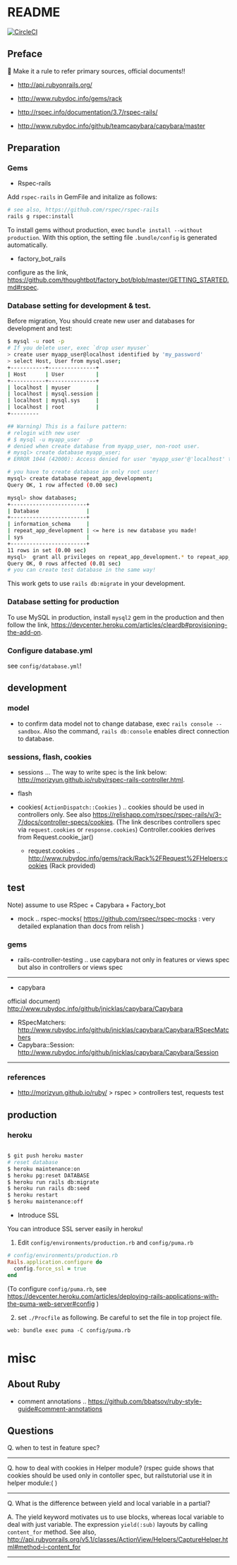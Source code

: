 # README 

[![CircleCI](https://circleci.com/gh/knknkn1162/rails-custom-tutorial2.svg?style=shield)](https://circleci.com/gh/knknkn1162/rails-custom-tutorial2)

## Preface

:loudspeaker: Make it a rule to refer primary sources, official documents!! 

+ http://api.rubyonrails.org/

+ http://www.rubydoc.info/gems/rack

+ http://rspec.info/documentation/3.7/rspec-rails/

+ http://www.rubydoc.info/github/teamcapybara/capybara/master

## Preparation

### Gems

+ Rspec-rails

Add `rspec-rails` in GemFile and initalize as follows:

```bash
# see also, https://github.com/rspec/rspec-rails
rails g rspec:install
```

To install gems without production, exec `bundle install --without production`. With this option, the setting file `.bundle/config` is generated automatically.

+ factory_bot_rails

configure as the link, https://github.com/thoughtbot/factory_bot/blob/master/GETTING_STARTED.md#rspec.


### Database setting for development & test.

Before migration, You should create new user and databases for development and test:

```bash
$ mysql -u root -p
# If you delete user, exec `drop user myuser`
> create user myapp_user@localhost identified by 'my_password'
> select Host, User from mysql.user;
+-----------+---------------+
| Host      | User          |
+-----------+---------------+
| localhost | myuser        |
| localhost | mysql.session |
| localhost | mysql.sys     |
| localhost | root          |
+--------- 

## Warning) This is a failure pattern:
# relogin with new user
# $ mysql -u myapp_user  -p 
# denied when create database from myapp_user, non-root user.
# mysql> create database myapp_user;
# ERROR 1044 (42000): Access denied for user 'myapp_user'@'localhost' to database 'myapp_development'

# you have to create database in only root user!
mysql> create database repeat_app_development;
Query OK, 1 row affected (0.00 sec)

mysql> show databases;
+------------------------+
| Database               |
+------------------------+
| information_schema     |
| repeat_app_development | <= here is new database you made!
| sys                    |
+------------------------+
11 rows in set (0.00 sec)
mysql>  grant all privileges on repeat_app_development.* to repeat_app_user@localhost;
Query OK, 0 rows affected (0.01 sec)
# you can create test database in the same way! 
```

This work gets to use `rails db:migrate` in your development.

### Database setting for production

To use MySQL in production, install `mysql2` gem in the production and then follow the link, https://devcenter.heroku.com/articles/cleardb#provisioning-the-add-on.

### Configure database.yml

see `config/database.yml`!

## development

### model

+ to confirm data model not to change database, exec `rails console --sandbox`. Also the command, `rails db:console` enables direct connection to database. 

### sessions, flash, cookies

+ sessions ... The way to write spec is the link below: http://morizyun.github.io/ruby/rspec-rails-controller.html.

+ flash

+ cookies( `ActionDispatch::Cookies` ) .. cookies should be used in controllers only. See also https://relishapp.com/rspec/rspec-rails/v/3-7/docs/controller-specs/cookies. (The link describes controllers spec via `request.cookies` or `response.cookies`) Controller.cookies derives from Request.cookie_jar()
  + request.cookies .. http://www.rubydoc.info/gems/rack/Rack%2FRequest%2FHelpers:cookies (Rack provided)

## test

Note) assume to use RSpec + Capybara + Factory_bot

+ mock .. rspec-mocks( https://github.com/rspec/rspec-mocks : very detailed explanation than docs from relish )

### gems

+ rails-controller-testing .. use capybara not only in features or views spec but also in controllers or views spec 

---

+ capybara

official document) http://www.rubydoc.info/github/jnicklas/capybara/Capybara
  + RSpecMatchers: http://www.rubydoc.info/github/jnicklas/capybara/Capybara/RSpecMatchers
  + Capybara::Session: http://www.rubydoc.info/github/jnicklas/capybara/Capybara/Session

---

### references

+ http://morizyun.github.io/ruby/ > rspec > controllers test, requests test

## production

### heroku

```bash

$ git push heroku master
# reset database
$ heroku maintenance:on
$ heroku pg:reset DATABASE
$ heroku run rails db:migrate
$ heroku run rails db:seed
$ heroku restart
$ heroku maintenance:off
```

+ Introduce SSL

You can introduce SSL server easily in heroku!

1. Edit `config/environments/production.rb` and `config/puma.rb`

```ruby
# config/environments/production.rb
Rails.application.configure do
  config.force_ssl = true
end
```

(To configure `config/puma.rb`, see https://devcenter.heroku.com/articles/deploying-rails-applications-with-the-puma-web-server#config )

2. set `./Procfile` as following. Be careful to set the file in top project file.

```
web: bundle exec puma -C config/puma.rb
```

# misc

## About Ruby

+ comment annotations .. https://github.com/bbatsov/ruby-style-guide#comment-annotations

## Questions

Q. when to test in feature spec?

---

Q. how to deal with cookies in Helper module? (rspec guide shows that cookies should be used only in contoller spec, but railstutorial use it in helper module:( )

---

Q. What is the difference between yield and local variable in a partial?

A. The yield keyword motivates us to use blocks, whereas local variable to deal with just variable. The expression `yield(:sub)` layouts by calling `content_for` method.  See also, http://api.rubyonrails.org/v5.1/classes/ActionView/Helpers/CaptureHelper.html#method-i-content_for

---
